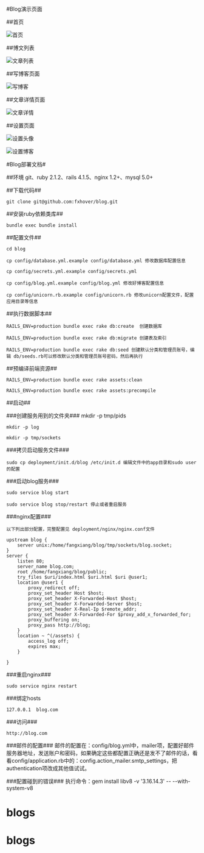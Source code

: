 #Blog演示页面

##首页

![首页](https://github.com/fxhover/blog/raw/master/doc/index.png)

##博文列表

![文章列表](https://github.com/fxhover/blog/raw/master/doc/articles_list.png)

##写博客页面

![写博客](https://github.com/fxhover/blog/raw/master/doc/new_article.png)

##文章详情页面

![文章详情](https://github.com/fxhover/blog/raw/master/doc/show_article.png)

##设置页面

![设置头像](https://github.com/fxhover/blog/raw/master/doc/set1.png)

![设置博客](https://github.com/fxhover/blog/raw/master/doc/set2.png)

#Blog部署文档#

##环境
    git、ruby 2.1.2、rails 4.1.5、nginx 1.2+、mysql 5.0+

##下载代码##
    
    git clone git@github.com:fxhover/blog.git

##安装ruby依赖类库##

    bundle exec bundle install

##配置文件##

    cd blog

    cp config/database.yml.example config/database.yml 修改数据库配置信息

    cp config/secrets.yml.example config/secrets.yml
 
    cp config/blog.yml.example config/blog.yml 修改好博客配置信息

    cp config/unicorn.rb.example config/unicorn.rb 修改unicorn配置文件，配置应用目录等信息

##执行数据脚本##

    RAILS_ENV=production bundle exec rake db:create  创建数据库
   
    RAILS_ENV=production bundle exec rake db:migrate 创建表及索引

    RAILS_ENV=production bundle exec rake db:seed 创建默认分类和管理员账号，编辑 db/seeds.rb可以修改默认分类和管理员账号密码，然后再执行

##预编译前端资源##

    RAILS_ENV=production bundle exec rake assets:clean
    
    RAILS_ENV=production bundle exec rake assets:precompile

##启动##

###创建服务用到的文件夹###
    mkdir -p tmp/pids

    mkdir -p log 
    
    mkdir -p tmp/sockets

###拷贝启动服务文件###

    sudo cp deployment/init.d/blog /etc/init.d 编辑文件中的app目录和sudo user的配置

###启动blog服务###
    
    sudo service blog start
    
    sudo service blog stop/restart 停止或者重启服务

###nginx配置###

    以下列出部分配置，完整配置见 deployment/nginx/nginx.conf文件

    upstream blog {
        server unix:/home/fangxiang/blog/tmp/sockets/blog.socket;
    }
    server {
        listen 80;
        server_name blog.com;
        root /home/fangxiang/blog/public;
        try_files $uri/index.html $uri.html $uri @user1;
        location @user1 {
            proxy_redirect off;
            proxy_set_header Host $host;
            proxy_set_header X-Forwarded-Host $host;
            proxy_set_header X-Forwarded-Server $host;
            proxy_set_header X-Real-Ip $remote_addr;
            proxy_set_header X-Forwarded-For $proxy_add_x_forwarded_for;
            proxy_buffering on;
            proxy_pass http://blog;
        }
        location ~ ^(/assets) {
            access_log off;
            expires max;
        }

    }

###重启nginx###
    
    sudo service nginx restart
###绑定hosts
   
    127.0.0.1  blog.com 

###访问###

    http://blog.com
###邮件的配置###
    邮件的配置在：config/blog.yml中，mailer项，配置好邮件服务器地址，发送账户和密码，如果确定这些都配置正确还是发不了邮件的话，看看config/application.rb中的：config.action_mailer.smtp_settings，把authentication项改成其他值试试。

###配置碰到的错误###
    执行命令：gem install libv8 -v '3.16.14.3' -- --with-system-v8

# blogs
# blogs
